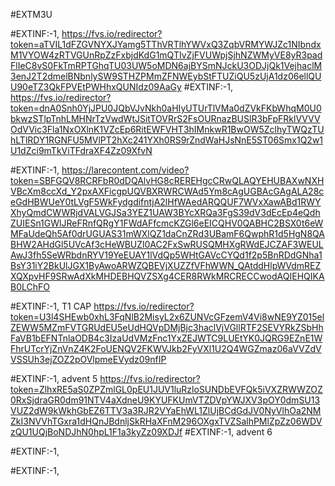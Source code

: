 #EXTM3U

#EXTINF:-1,
https://fvs.io/redirector?token=aTVIL1dFZGVNYXJYamg5TThVRTlhYWVxQ3ZqbVRMYWJZc1NIbndxM1VYOW4zRTVGUnRpZzFxbjdKdG1mQTIvZjFVUWpjSjhNZWMyVE8yR3padFlIeC8vS0FkTmRPTGhqTU03UW5oMDN6ajBYSmNJckU3ODJjQk1VejhaclM3enJ2T2dmelBNbnlySW9STHZPMmZFNWEybStFTUZiQU5zUjA1dz06ellQUU90eTZ3QkFPVEtPWHhxQUNIdz09AaGy
#EXTINF:-1,
https://fvs.io/redirector?token=dnA0Snh0YjJPU0JQbVJvNkh0aHIyUTUrTlVMa0dZVkFKbWhqM0U0bkwzSTlpTnhLMHNrTzVwdWtJSitTOVRrS2FsOURnazBUSlR3bFpFRklVVVVOdVVic3Fla1NxOXlnK1VZcEp6RitEWFVHT3hIMnkwR1BwOW5ZclhyTWQzTUhLTlRDY1RGNFU5MVlPT2hXc241YXh0RS9rZndWaHJsNnE5ST06Smx1Q2w1U1dZci9mTkViTFdraXF4Zz09XfvN

#EXTINF:-1, 
https://larecontent.com/video?token=SBFGQV8RCRFbR0dDQAlvHG8cREREHgcCRwQLAQYEHUBAXwNXHVBcXm8ccXd_Y2pxAXFicgpUQVBXRWRCWAd5Ym8cAgUGBAcGAgALA28ceGdHBWUeY0tLVgF5WkFydgdifntjA2lHfWAedARQQUF7WVxXawABd1RWYXhyQmdCWWRjdVALVGJSa3YEZ1UAW3BYcXRQa3FgS39dV3dEcEp4eQdhZUIESn1GWlJReFRnfQRgY1FWdAFfcmcKZGl6eEICQHV0QABHC2BSX0t6eWMFaUdeQh5Af0drUGUAS31mWXlQZ1daCnZRd3UBamF6QwphR1d5HgN8QABHW2AHdGl5UVcAf3cHeWBUZl0AC2FxSwRUSQMHXgRWdEJCZAF3WEULAwJ3fh5SeWRbdnRYV19YeEUAY1lVdQp5WHtGAVcCYQd1f2p5BnRDdGNha1BsY31iY2BkUlJGX1ByAwoARWZQBEVjXUZZfVFhWWN_QAtddHlpWVdmREZXQXpvHF9SRwAdXkMHDEBHQVZSXg4CER8RWkMRCRECCwodAQIEHQIKAB0LChFO

#EXTINF:-1, T1 CAP
https://fvs.io/redirector?token=U3l4SHEwb0xhL3FqNlB2MisyL2x6ZUNVcGFzemV4Vi8wNE9YZ015elZEWW5MZmFVTGRUdEU5eUdHQVpDMjBjc3haclVjVGllRTF2SEVYRkZSbHhFaVB1bEFNTnlaODB4c3IzaUdVMzFnc1YxZEJWTC9LUEtYK0JQRG9EZnE1WFhrUTcrYjZnVnZ4K2FoUENQV2FKWVJkb2FyVXl1U2Q4WGZmaz06aVVZdVVSSUh3ejZOZ2pOVlpmeEVydz09nfIP

#EXTINF:-1, advent 5
https://fvs.io/redirector?token=ZlhxRE5aS0ZPZmlGL0pEU1JUV1luRzloSUNDbEVFQk5iVXZRWWZOZ0RxSjdraGR0dm91NTV4aXdneU9KYUFKUmVTZDVpYWJXV3pOY0dmSU13VUZ2dW9kWkhGbEZ6TTV3a3RJR2VYaEhWL1ZlUjBCdGdJV0NyVlhOa2NMZkI3NVVhTGxra1dHQnJBdnljSkRHaXFnM296OXgxTVZSalhPMlZpZz06WDVzQU1UQjBoNDJhN0hpL1F1a3kyZz09XDJf
#EXTINF:-1, advent 6

#EXTINF:-1,


#EXTINF:-1,

